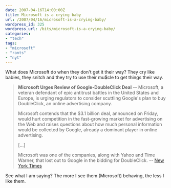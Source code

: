 ```yaml
---
date: 2007-04-16T14:00:00Z
title: Microsoft is a crying baby
url: /2007/04/16/microsoft-is-a-crying-baby/
wordpress_id: 325
wordpress_url: /bits/microsoft-is-a-crying-baby/
categories:
- "tech"
tags:
- "microsoft"
- "rants"
- "nyt"
---
```


What does Microsoft do when they don't get it their way? They cry like babies, they snitch and they try to use their mu$cle to get things their way.

> <strong>Microsoft Urges Review of Google-DoubleClick Deal</strong> -- Microsoft, a veteran defendant of epic antitrust battles in the United States and Europe, is urging regulators to consider scuttling Google's plan to buy DoubleClick, an online advertising company.
> 
> Microsoft contends that the $3.1 billion deal, announced on Friday, would hurt competition in the fast-growing market for advertising on the Web and raises questions about how much personal information would be collected by Google, already a dominant player in online advertising.
> 
> [...]
> 
> <span class="mark">Microsoft was one of the companies, along with Yahoo and Time Warner, that lost out to Google in the bidding for DoubleClick.</span> -- <a href="http://www.nytimes.com/2007/04/16/technology/16soft.html?_r=1&ref=technology&oref=slogin">New York Times</a>

See what I am saying? The more I see them (Microsoft) behaving, the less I like them.
